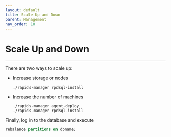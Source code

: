 ```yaml
---
layout: default
title: Scale Up and Down
parent: Management
nav_order: 10
---
```


# Scale Up and Down

---

There are two ways to scale up:

- Increase storage or nodes

  ```shell
  ./rapids-manager rpdsql-install
  ```

- Increase the number of machines

  ```shell
  ./rapids-manager agent-deploy
  ./rapids-manager rpdsql-install
  ```

Finally, log in to the database and execute

```sql
rebalance partitions on dbname;
```
